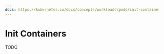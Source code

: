 ```yaml
---
docs: https://kubernetes.io/docs/concepts/workloads/pods/init-containers/
---
```


# Init Containers

TODO